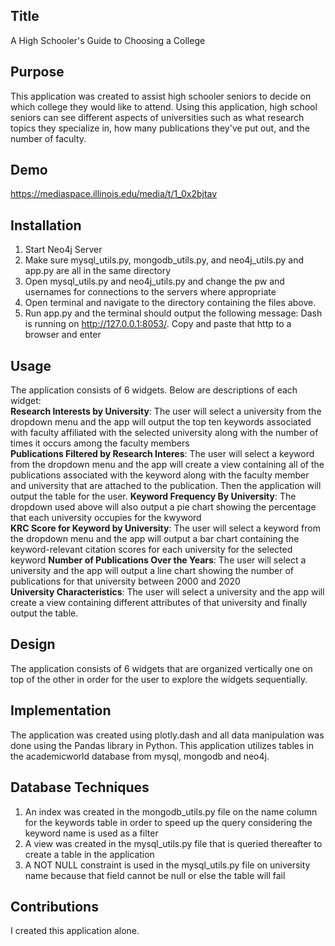 ## Title 
A High Schooler's Guide to Choosing a College

## Purpose  
This application was created to assist high schooler seniors to decide on which college they would like to attend. Using this application, high school seniors can see different aspects of universities such as what research topics they specialize in, how many publications they've put out, and the number of faculty. 

## Demo  
https://mediaspace.illinois.edu/media/t/1_0x2bjtav

## Installation

1. Start Neo4j Server
2. Make sure mysql_utils.py, mongodb_utils.py, and neo4j_utils.py and app.py are all in the same directory
3. Open mysql_utils.py and neo4j_utils.py and change the pw and usernames for connections to the servers where appropriate
4. Open terminal and navigate to the directory containing the files above.
5. Run app.py and the terminal should output the following message: Dash is running on http://127.0.0.1:8053/. Copy and paste that http to a browser and enter

## Usage

The application consists of 6 widgets. Below are descriptions of each widget:  
**Research Interests by University**: The user will select a university from the dropdown menu and the app will output the top ten keywords associated with faculty affiliated with the selected university along with the number of times it occurs among the faculty members  
**Publications Filtered by Research Interes**: The user will select a keyword from the dropdown menu and the app will create a view  containing all of the publications associated with the keyword along with the faculty member and university that are attached to the publication. Then the application will output the table for the user. 
**Keyword Frequency By University**: The dropdown used above will also output a pie chart showing the percentage that each university occupies for the kwyword  
**KRC Score for Keyword by University**: The user will select a keyword from the dropdown menu and the app will output a bar chart containing the keyword-relevant citation scores for each university for the selected keyword 
**Number of Publications Over the Years**: The user will select a university and the app will output a line chart showing the number of publications for that university between 2000 and 2020  
**University Characteristics**: The user will select a university and the app will create a view containing different attributes of that university and finally output the table. 

## Design 
The application consists of 6 widgets that are organized vertically one on top of the other in order for the user to explore the widgets sequentially. 

## Implementation
The application was created using plotly.dash and all data manipulation was done using the Pandas library in Python. This application utilizes tables in the academicworld database from mysql, mongodb and neo4j. 

## Database Techniques
1. An index was created in the mongodb_utils.py file on the name column for the keywords table in order to speed up the query considering the keyword name is used as a filter
2. A view was created in the mysql_utils.py file that is queried thereafter to create a table in the application
3. A NOT NULL constraint is used in the mysql_utils.py file on university name because that field cannot be null or else the table will fail

## Contributions
I created this application alone. 
